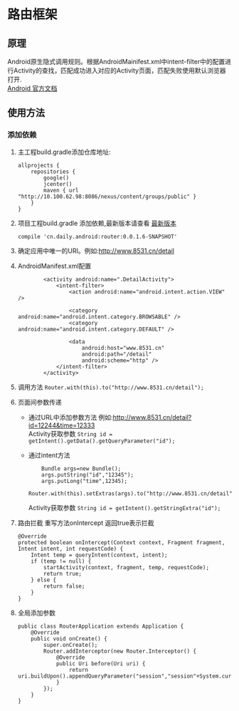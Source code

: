 # 路由框架
## 原理
Android原生隐式调用规则。根据AndroidMainifest.xml中intent-filter中的配置进行Activity的查找，匹配成功进入对应的Activity页面，匹配失败使用默认浏览器打开.  
[Android 官方文档](https://developer.android.com/guide/components/intents-filters)
## 使用方法

### 添加依赖
1. 主工程build.gradle添加仓库地址:
	
	```
	allprojects {
	    repositories {
	        google()
	        jcenter()
	        maven { url "http://10.100.62.98:8086/nexus/content/groups/public" }
	    }
	}
	```
2. 项目工程build.gradle 添加依赖,最新版本请查看 [最新版本](http://10.100.62.98:8086/nexus/#nexus-search;gav~cn.daily.android~router~~~)

	```
	compile 'cn.daily.android:router:0.0.1.6-SNAPSHOT'
	```
3. 确定应用中唯一的URI。例如:http://www.8531.cn/detail
4. AndroidManifest.xml配置
	
	```
	        <activity android:name=".DetailActivity">
	            <intent-filter>
	                <action android:name="android.intent.action.VIEW" />
	
	                <category android:name="android.intent.category.BROWSABLE" />
	                <category android:name="android.intent.category.DEFAULT" />
	
	                <data
	                    android:host="www.8531.cn"
	                    android:path="/detail"
	                    android:scheme="http" />
	            </intent-filter>
	        </activity>	
	```
        
5. 调用方法 ``Router.with(this).to("http://www.8531.cn/detail");``
6. 页面间参数传递
	* 通过URL中添加参数方法 例如:http://www.8531.cn/detail?id=12244&time=12333  
	 	   Activity获取参数 ``String id = getIntent().getData().getQueryParameter("id");``
	* 通过intent方法
	
		```
			Bundle args=new Bundle();
			args.putString("id","12345");
			args.putLong("time",12345);
			Router.with(this).setExtras(args).to("http://www.8531.cn/detail");
		```
		
		Activity获取参数 ``String id = getIntent().getStringExtra("id");``
		
7. 路由拦截
	重写方法onIntercept 返回true表示拦截
	
	```
    @Override
    protected boolean onIntercept(Context context, Fragment fragment, Intent intent, int requestCode) {
        Intent temp = queryIntent(context, intent);
        if (temp != null) {
            startActivity(context, fragment, temp, requestCode);
            return true;
        } else {
            return false;
        }
    }
	```
8. 全局添加参数

	```
	public class RouterApplication extends Application {
	    @Override
	    public void onCreate() {
	        super.onCreate();
	        Router.addInterceptor(new Router.Interceptor() {
	            @Override
	            public Uri before(Uri uri) {
	                return uri.buildUpon().appendQueryParameter("session","session"+System.currentTimeMillis()).build();
	            }
	        });
	    }
	}
	```
